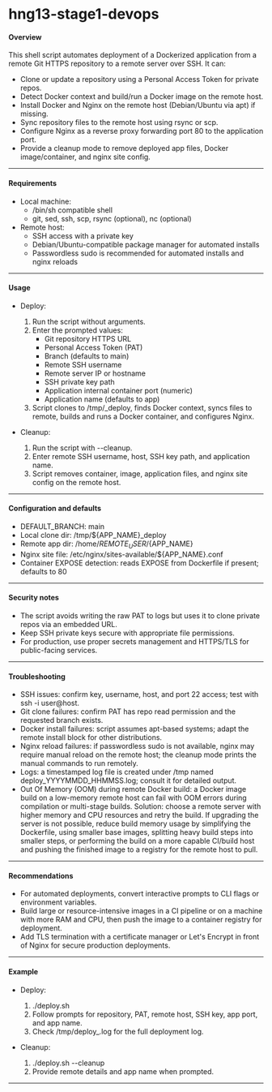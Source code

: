 # hng13-stage1-devops

#### Overview
This shell script automates deployment of a Dockerized application from a remote Git HTTPS repository to a remote server over SSH. It can:
- Clone or update a repository using a Personal Access Token for private repos.
- Detect Docker context and build/run a Docker image on the remote host.
- Install Docker and Nginx on the remote host (Debian/Ubuntu via apt) if missing.
- Sync repository files to the remote host using rsync or scp.
- Configure Nginx as a reverse proxy forwarding port 80 to the application port.
- Provide a cleanup mode to remove deployed app files, Docker image/container, and nginx site config.

---

#### Requirements
- Local machine:
  - /bin/sh compatible shell
  - git, sed, ssh, scp, rsync (optional), nc (optional)
- Remote host:
  - SSH access with a private key
  - Debian/Ubuntu-compatible package manager for automated installs
  - Passwordless sudo is recommended for automated installs and nginx reloads

---

#### Usage
- Deploy:
  1. Run the script without arguments.
  2. Enter the prompted values:
     - Git repository HTTPS URL
     - Personal Access Token (PAT)
     - Branch (defaults to main)
     - Remote SSH username
     - Remote server IP or hostname
     - SSH private key path
     - Application internal container port (numeric)
     - Application name (defaults to app)
  3. Script clones to /tmp/<app>_deploy, finds Docker context, syncs files to remote, builds and runs a Docker container, and configures Nginx.

- Cleanup:
  1. Run the script with --cleanup.
  2. Enter remote SSH username, host, SSH key path, and application name.
  3. Script removes container, image, application files, and nginx site config on the remote host.

---

#### Configuration and defaults
- DEFAULT_BRANCH: main
- Local clone dir: /tmp/${APP_NAME}_deploy
- Remote app dir: /home/${REMOTE_USER}/${APP_NAME}
- Nginx site file: /etc/nginx/sites-available/${APP_NAME}.conf
- Container EXPOSE detection: reads EXPOSE from Dockerfile if present; defaults to 80

---

#### Security notes
- The script avoids writing the raw PAT to logs but uses it to clone private repos via an embedded URL.
- Keep SSH private keys secure with appropriate file permissions.
- For production, use proper secrets management and HTTPS/TLS for public-facing services.

---

#### Troubleshooting
- SSH issues: confirm key, username, host, and port 22 access; test with ssh -i <key> user@host.
- Git clone failures: confirm PAT has repo read permission and the requested branch exists.
- Docker install failures: script assumes apt-based systems; adapt the remote install block for other distributions.
- Nginx reload failures: if passwordless sudo is not available, nginx may require manual reload on the remote host; the cleanup mode prints the manual commands to run remotely.
- Logs: a timestamped log file is created under /tmp named deploy_YYYYMMDD_HHMMSS.log; consult it for detailed output.
- Out Of Memory (OOM) during remote Docker build: a Docker image build on a low-memory remote host can fail with OOM errors during compilation or multi-stage builds. Solution: choose a remote server with higher memory and CPU resources and retry the build. If upgrading the server is not possible, reduce build memory usage by simplifying the Dockerfile, using smaller base images, splitting heavy build steps into smaller steps, or performing the build on a more capable CI/build host and pushing the finished image to a registry for the remote host to pull.

---

#### Recommendations
- For automated deployments, convert interactive prompts to CLI flags or environment variables.
- Build large or resource-intensive images in a CI pipeline or on a machine with more RAM and CPU, then push the image to a container registry for deployment.
- Add TLS termination with a certificate manager or Let's Encrypt in front of Nginx for secure production deployments.

---

#### Example
- Deploy:
  1. ./deploy.sh
  2. Follow prompts for repository, PAT, remote host, SSH key, app port, and app name.
  3. Check /tmp/deploy_<timestamp>.log for the full deployment log.

- Cleanup:
  1. ./deploy.sh --cleanup
  2. Provide remote details and app name when prompted.

---

